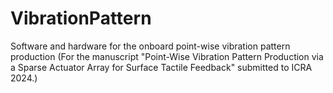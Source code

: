 # VibrationPattern
Software and hardware for the onboard point-wise vibration pattern production
(For the manuscript "Point-Wise Vibration Pattern Production via a Sparse Actuator Array for Surface Tactile Feedback" submitted to ICRA 2024.)
